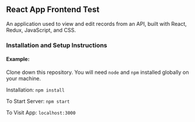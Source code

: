 ## React App Frontend Test
An application used to view and edit records from an API, built with React, Redux, JavaScript, and CSS.

### Installation and Setup Instructions
#### Example:
Clone down this repository. You will need `node` and `npm` installed globally on your machine.  

Installation:
`npm install`  

To Start Server:
`npm start`  

To Visit App:
`localhost:3000` 

